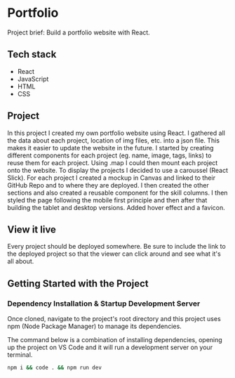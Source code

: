 # Portfolio
Project brief: Build a portfolio website with React. 

## Tech stack
- React
- JavaScript
- HTML
- CSS

## Project

In this project I created my own portfolio website using React. I gathered all the data about each project, location of img files, etc. into a json file. This makes it easier to update the website in the future. I started by creating different components for each project (eg. name, image, tags, links) to reuse them for each project. Using .map I could then mount each project onto the website. To display the projects I decided to use a caroussel (React Slick). For each project I created a mockup in Canvas and linked to their GitHub Repo and to where they are deployed. I then created the other sections and also created a reusable component for the skill columns. I then styled the page following the mobile first principle and then after that building the tablet and desktop versions. Added hover effect and a favicon.    

## View it live
Every project should be deployed somewhere. Be sure to include the link to the deployed project so that the viewer can click around and see what it's all about.


## Getting Started with the Project

### Dependency Installation & Startup Development Server

Once cloned, navigate to the project's root directory and this project uses npm (Node Package Manager) to manage its dependencies.

The command below is a combination of installing dependencies, opening up the project on VS Code and it will run a development server on your terminal.

```bash
npm i && code . && npm run dev
```
